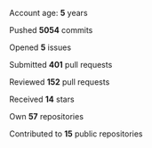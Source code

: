 Account age: **5** years

Pushed **5054** commits

Opened **5** issues

Submitted **401** pull requests

Reviewed **152** pull requests

Received **14** stars

Own **57** repositories

Contributed to **15** public repositories

